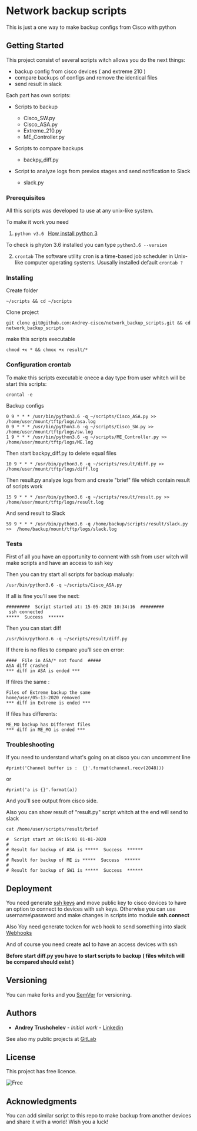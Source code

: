 # Network backup scripts

This is just a one way to make backup configs from Cisco with python

## Getting Started

This project consist of several scripts witch allows you do the next things:
* backup config from cisco devices ( and extreme 210 )
* compare backups of configs and remove the identical files
* send result in slack

Each part has own scripts:

- Scripts to backup

  - Cisco_SW.py
  - Cisco_ASA.py 
  - Extreme_210.py 	
  - ME_Controller.py
- Scripts to compare backups

  - backpy_diff.py
- Script to analyze logs from previos stages and send notification to Slack

  - slack.py

### Prerequisites

All this scripts was developed to use at any unix-like system. 

To make it work you need 
1. `python v3.6 ` [How install python 3](https://realpython.com/installing-python/)

To check is phyton 3.6 installed you can type
`python3.6 --version`

2. `crontab` The software utility cron is a time-based job scheduler in Unix-like computer operating systems. Ususally installed default
`crontab ?`

### Installing

Create folder 
```
~/scripts && cd ~/scripts
```
Clone project  
```
git clone git@github.com:Andrey-cisco/network_backup_scripts.git && cd network_backup_scripts
```
make this scripts executable
```
chmod +x * && chmox +x result/*
```

### Configuration crontab

To make this scripts executable onece a day type from user whitch will be start this scripts: 

```
crontal -e 
```
Backup configs
```
0 9 * * * /usr/bin/python3.6 -q ~/scripts/Cisco_ASA.py >>  /home/user/mount/tftp/logs/asa.log 
0 9 * * * /usr/bin/python3.6 -q ~/scripts/Cisco_SW.py >>   /home/user/mount/tftp/logs/sw.log 
1 9 * * * /usr/bin/python3.6 -q ~/scripts/ME_Controller.py >>  /home/user/mount/tftp/logs/ME.log 
```
Then start backpy_diff.py to delete equal files
```
10 9 * * * /usr/bin/python3.6 -q ~/scripts/result/diff.py >>  /home/user/mount/tftp/logs/diff.log
```
Then result.py analyze logs from and create "brief" file which contain result of scripts work
```
15 9 * * * /usr/bin/python3.6 -q ~/scripts/result/result.py >>  /home/user/mount/tftp/logs/result.log
```
And send result to Slack
```
59 9 * * * /usr/bin/python3.6 -q /home/backup/scripts/result/slack.py >>  /home/backup/mount/tftp/logs/slack.log
```

### Tests 

First of all you have an opportunity to connent with ssh from user witch will make scripts and have an access to ssh key

Then you can try start all scripts for backup malualy:
```
/usr/bin/python3.6 -q ~/scripts/Cisco_ASA.py
```
If all is fine you'll see the next:
```
#########  Script started at: 15-05-2020 10:34:16  #########
 ssh connected
*****  Success  ******
```

Then you can start diff 
```
/usr/bin/python3.6 -q ~/scripts/result/diff.py
```

If there is no files to compare you'll see en error:
```
####  File in ASA/* not found  #####
ASA diff crashed
*** diff in ASA is ended ***
```

If filres the same : 
```
Files of Extreme backup the same
home/user/05-13-2020 removed
*** diff in Extreme is ended ***
```

If files has differents: 
```
ME_MO backup has Different files
*** diff in ME_MO is ended ***
```

### Troubleshooting

If you need to understand what's going on at cisco you can uncomment line
```
#print('Channel buffer is :  {}'.format(channel.recv(2048)))
```
or 
```
#print('a is {}'.format(a))
```

And you'll see output from cisco side.


Also you can show result of "result.py" script whitch at the end will send to slack
```
cat /home/user/scripts/result/brief

#  Script start at 09:15:01 01-01-2020 
# 
# Result for backup of ASA is *****  Success  ******
# 
# Result for backup of ME is *****  Success  ******
# 
# Result for backup of SW1 is *****  Success  ******
```


## Deployment

You need generate [ssh keys](https://www.ssh.com/ssh/keygen/) and move public key to cisco devices to have an option to connect to devices with ssh keys. Otherwise you can use username\password and make changes in scripts into module **ssh.connect**

Also Yoy need generate tocken for web hook to send something into slack [Webhooks](https://api.slack.com/messaging/webhooks) 

And of course you need create **acl** to have an access devices with ssh

**Before start diff.py you have to start scripts to backup ( files whitch will be compared should exist )**


## Versioning

You can make forks and you [SemVer](http://semver.org/) for versioning. 

## Authors

* **Andrey Trushchelev** - *Initial work* - [Linkedin](https://www.linkedin.com/in/andrey-trushchelev/)

See also my public projects at [GitLab](https://gitlab.com/TrueAndrD)

## License

This project has free licence.

![Free](https://www.sialicencehub.co.uk/wp-content/uploads/2013/06/Free-sia-licence-training-300x142.jpg)

## Acknowledgments

You can add similar script to this repo to make backup from another devices and share it with a world! 
Wish you a luck!

